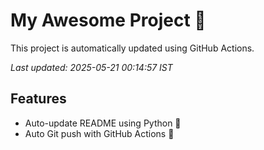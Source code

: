 # My Awesome Project 🚀

This project is automatically updated using GitHub Actions.

_Last updated: 2025-05-21 00:14:57 IST_

## Features
- Auto-update README using Python 🐍
- Auto Git push with GitHub Actions 🤖
